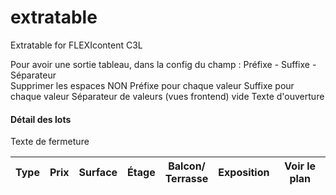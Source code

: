 extratable
==========

Extratable for FLEXIcontent C3L

Pour avoir une sortie tableau, dans la config du champ :
Préfixe - Suffixe - Séparateur	
Supprimer les espaces	NON
Préfixe pour chaque valeur <td>	
Suffixe pour chaque valeur	</td>
Séparateur de valeurs (vues frontend)	vide
Texte d'ouverture	<h4>Détail des lots</h4><table><thead><tr><th>Type</th><th>Prix</th>                                      <th>Surface</th>                                      <th>Étage</th>                                      <th>Balcon/<br>Terrasse</th>                                      <th>Exposition</th>                                      <th>Voir le plan</th>                                  </tr>                              </thead>                              <tbody>
Texte de fermeture </tbody></table>
